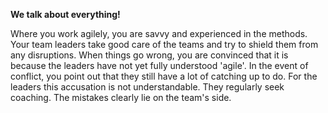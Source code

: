 **We talk about everything!**

Where you work agilely, you are savvy and experienced in the methods. Your team leaders take good care of the teams and try to shield them from any disruptions.
When things go wrong, you are convinced that it is because the leaders have not yet fully understood 'agile'. In the event of conflict, you point out that they still have a lot of catching up to do. For the leaders this accusation is not understandable. They regularly seek coaching. The mistakes clearly lie on the team's side.
